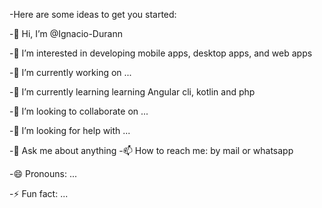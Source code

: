 -Here are some ideas to get you started:

-👋 Hi, I’m @Ignacio-Durann

-👀 I’m interested in developing mobile apps, desktop apps, and web apps

-🔭 I’m currently working on ...

-🌱 I’m currently learning learning Angular cli, kotlin and php

-👯 I’m looking to collaborate on ...

-🤔 I’m looking for help with ...

-💬 Ask me about anything -📫 How to reach me: by mail or whatsapp

-😄 Pronouns: ...

-⚡ Fun fact: ...
